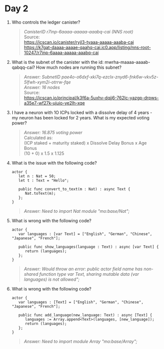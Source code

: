 # **Day 2**

1. Who controls the ledger canister?<br>  
   >*CanisterID r7inp-6aaaa-aaaaa-aaabq-cai (NNS root)*<br>
   >Source: <br>
   >https://icscan.io/canister/ryjl3-tyaaa-aaaaa-aaaba-cai<br>
   >https://k7gat-daaaa-aaaae-qaahq-cai.ic0.app/listing/nns-root-10247/r7inp-6aaaa-aaaaa-aaabq-cai<br>

2. What is the subnet of the canister with the id: mwrha-maaaa-aaaab-qabqq-cai? How much nodes are running this subnet?<br>
  
   >*Answer: SubnetID pae4o-o6dxf-xki7q-ezclx-znyd6-fnk6w-vkv5z-5lfwh-xym2i-otrrw-fqe*<br>
   >*Answer: 16 nodes*<br>
   >Source: <br>
   >https://icscan.io/principal/k3f6a-5uxhv-dqjj6-762lc-yazgp-drpws-a35e7-wf27k-ujuio-ye2lh-xqe<br>

3. I have a neuron with 1O ICPs locked with a dissolve delay of 4 years - my neuron has been locked for 2 years. What is my expected voting power?<br>
   >*Answer: 16.875 voting power*<br>
   >Calculated as:<br>
   >(ICP staked + maturity staked) x Dissolve Delay Bonus x Age Bonus<br>
   >(10 + 0) x 1.5 x 1.125<br>
   
4. What is the issue with the following code?<br>
   ```
   actor {
      let n : Nat = 50;
      let t : Text = "Hello";

      public func convert_to_text(m : Nat) : async Text {
         Nat.toText(m);
      };
   }
   ```  
   >*Answer: Need to import Nat module "mo:base/Nat";*<br>

5. What is wrong with the following code?<br>
   ```
   actor {
      var languages : [var Text] = ["English", "German", "Chinese", "Japanese", "French"];

      public func show_languages(language : Text) : async [var Text] {
         return (languages);
      };
   }
   ```  
   >*Answer: Would throw an error: public actor field name has non-shared function type var Text, sharing mutable data (var languages) is not allowed";*<br>

6. What is wrong with the following code?<br>
   ```
   actor {
      var languages : [Text] = ["English", "German", "Chinese", "Japanese", "French"];

      public func add_language(new_language: Text) : async [Text] {
         languages := Array.append<Text>(languages, [new_language]);
         return (languages);
      }; 
   }
   ```  
   >*Answer: Need to import module Array "mo:base/Array";*<br>